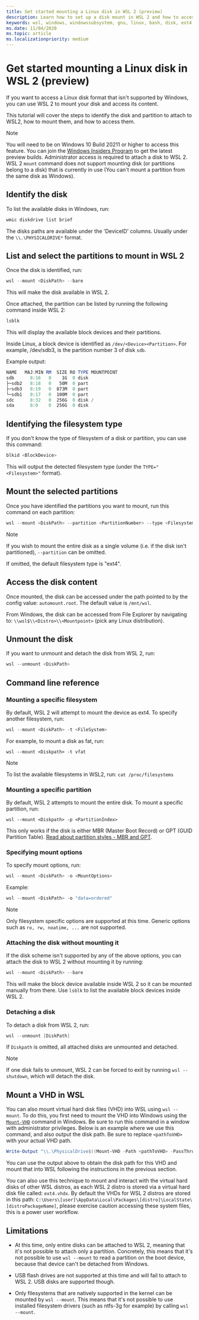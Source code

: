 ```yaml
---
title: Get started mounting a Linux disk in WSL 2 (preview)
description: Learn how to set up a disk mount in WSL 2 and how to access it.
keywords: wsl, windows, windowssubsystem, gnu, linux, bash, disk, ext4, filesystem, mount
ms.date: 11/04/2020
ms.topic: article
ms.localizationpriority: medium
---
```


# Get started mounting a Linux disk in WSL 2 (preview)

If you want to access a Linux disk format that isn't supported by Windows, you can use WSL 2 to mount your disk and access its content.

This tutorial will cover the steps to identify the disk and partition to attach to WSL2, how to mount them, and how to access them.

> [!NOTE]
> You will need to be on Windows 10 Build 20211 or higher to access this feature. You can join the [Windows Insiders Program](https://insider.windows.com/) to get the latest preview builds.
> Administrator access is required to attach a disk to WSL 2.
> WSL 2 `mount` command does not support mounting disk (or partitions belong to a disk) that is currently in use (You can't mount a partition from the same disk as Windows).

## Identify the disk

To list the available disks in Windows, run:

```powershell
wmic diskdrive list brief
```

The disks paths are available under the 'DeviceID' columns. Usually under the `\\.\PHYSICALDRIVE*` format.

## List and select the partitions to mount in WSL 2

Once the disk is identified, run:

```powershell
wsl --mount <DiskPath> --bare
```

This will make the disk available in WSL 2.

Once attached, the partition can be listed by running the following command inside WSL 2:

```powershell
lsblk
```

This will display the available block devices and their partitions.

Inside Linux, a block device is identified as  `/dev/<Device><Partition>`. For example, /dev/sdb3, is the partition number 3 of disk `sdb`.

Example output:

```powershell
NAME   MAJ:MIN RM  SIZE RO TYPE MOUNTPOINT
sdb      8:16   0    1G  0 disk
├─sdb2   8:18   0   50M  0 part
├─sdb3   8:19   0  873M  0 part
└─sdb1   8:17   0  100M  0 part
sdc      8:32   0  256G  0 disk /
sda      8:0    0  256G  0 disk
```

## Identifying the filesystem type

If you don't know the type of filesystem of a disk or partition, you can use this command:

```powershell
blkid <BlockDevice>
```

This will output the detected filesystem type (under the `TYPE="<Filesystem>"` format).

## Mount the selected partitions

Once you have identified the partitions you want to mount, run this command on each partition: 

```powershell
wsl --mount <DiskPath> --partition <PartitionNumber> --type <Filesystem>
```

> [!NOTE]
> If you wish to mount the entire disk as a single volume (i.e. if the disk isn't partitioned), `--partition` can be omitted.
> 
> If omitted, the default filesystem type is "ext4".

## Access the disk content

Once mounted, the disk can be accessed under the path pointed to by the config value: `automount.root`. The default value is `/mnt/wsl`.

From Windows, the disk can be accessed from File Explorer by navigating to: `\\wsl$\\<Distro>\\<Mountpoint>` (pick any Linux distribution).

## Unmount the disk

If you want to unmount and detach the disk from WSL 2, run:

```powershell
wsl --unmount <DiskPath>
```

## Command line reference

### Mounting a specific filesystem

By default, WSL 2 will attempt to mount the device as ext4. To specify another filesystem, run:

```powershell
wsl --mount <DiskPath> -t <FileSystem>
```

For example, to mount a disk as fat, run:

```
wsl --mount <Diskpath> -t vfat
```

> [!NOTE]
> To list the available filesystems in WSL2, run: `cat /proc/filesystems`

### Mounting a specific partition

By default, WSL 2 attempts to mount the entire disk. To mount a specific partition, run:

```
wsl --mount <Diskpath> -p <PartitionIndex>
```

This only works if the disk is either MBR (Master Boot Record) or GPT (GUID Partition Table). [Read about partition styles - MBR and GPT](/windows-server/storage/disk-management/initialize-new-disks#about-partition-styles---gpt-and-mbr).

### Specifying mount options

To specify mount options, run:

```powershell
wsl --mount <DiskPath> -o <MountOptions>
```

Example:

```powershell
wsl --mount <DiskPath> -o "data=ordered"
```

> [!NOTE]
> Only filesystem specific options are supported at this time. Generic options such as `ro, rw, noatime, ...` are not supported.

### Attaching the disk without mounting it

If the disk scheme isn't supported by any of the above options, you can attach the disk to WSL 2 without mounting it by running:

```powershell
wsl --mount <DiskPath> --bare
```

This will make the block device available inside WSL 2 so it can be mounted manually from there. Use `lsblk` to list the available block devices inside WSL 2.

### Detaching a disk

To detach a disk from WSL 2, run:

```powershell
wsl --unmount [DiskPath]
```

If `Diskpath` is omitted, all attached disks are unmounted and detached.

> [!NOTE]
> If one disk fails to unmount, WSL 2 can be forced to exit by running `wsl --shutdown`, which will detach the disk.

## Mount a VHD in WSL

You can also mount virtual hard disk files (VHD) into WSL using `wsl --mount`. To do this, you first need to mount the VHD into Windows using the [`Mount-VHD`](/powershell/module/hyper-v/mount-vhd) command in Windows. Be sure to run this command in a window with administrator privileges. Below is an example where we use this command, and also output the disk path. Be sure to replace `<pathToVHD>` with your actual VHD path. 

```powershell
Write-Output "\\.\PhysicalDrive$((Mount-VHD -Path <pathToVHD> -PassThru | Get-Disk).Number)"
```

You can use the output above to obtain the disk path for this VHD and mount that into WSL following the instructions in the previous section.

You can also use this technique to mount and interact with the virtual hard disks of other WSL distros, as each WSL 2 distro is stored via a virtual hard disk file called: `ext4.vhdx`. By default the VHDs for WSL 2 distros are stored in this path: `C:\Users\[user]\AppData\Local\Packages\[distro]\LocalState\[distroPackageName]`, please exercise caution accessing these system files, this is a power user workflow.

## Limitations

- At this time, only entire disks can be attached to WSL 2, meaning that it's not possible to attach only a partition. Concretely, this means that it's not possible to use `wsl --mount` to read a partition on the boot device, because that device can't be detached from Windows.

- USB flash drives are not supported at this time and will fail to attach to WSL 2. USB disks are supported though.

- Only filesystems that are natively supported in the kernel can be mounted by `wsl --mount`. This means that it's not possible to use installed filesystem drivers (such as ntfs-3g for example) by calling `wsl --mount`. 
